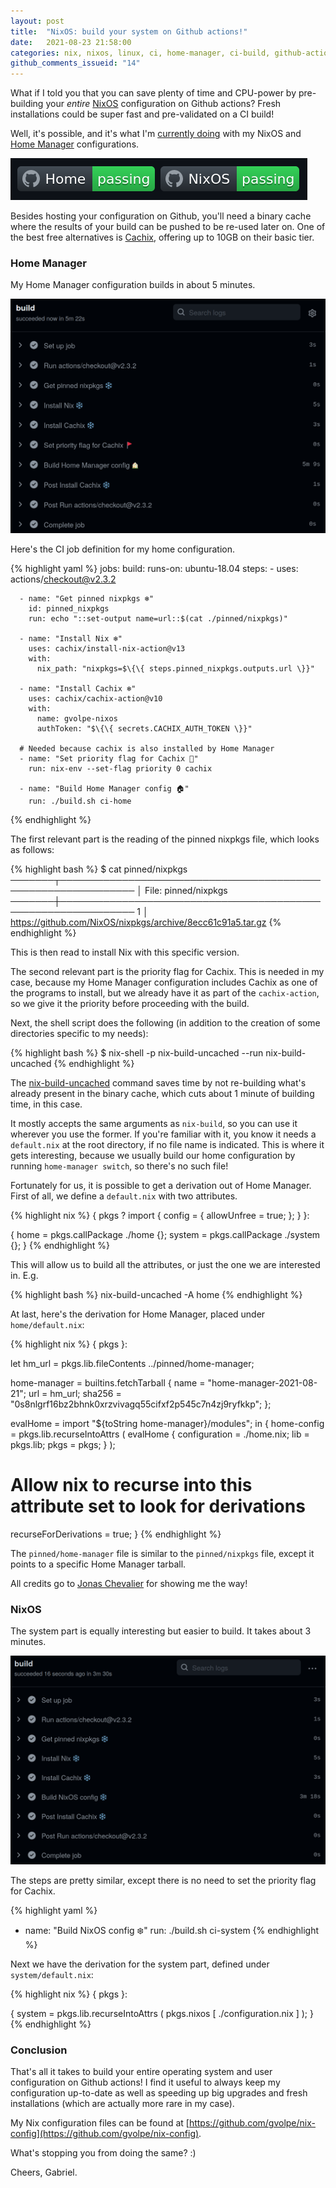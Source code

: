 ```yaml
---
layout: post
title:  "NixOS: build your system on Github actions!"
date:   2021-08-23 21:58:00
categories: nix, nixos, linux, ci, home-manager, ci-build, github-actions
github_comments_issueid: "14"
---
```


What if I told you that you can save plenty of time and CPU-power by pre-building your *entire* [NixOS](https://nixos.org/) configuration on Github actions? Fresh installations could be super fast and pre-validated on a CI build!

Well, it's possible, and it's what I'm [currently doing](https://github.com/gvolpe/nix-config) with my NixOS and [Home Manager](https://github.com/nix-community/home-manager) configurations.

![badges](../images/ci-badges.png)

Besides hosting your configuration on Github, you'll need a binary cache where the results of your build can be pushed to be re-used later on. One of the best free alternatives is [Cachix](https://www.cachix.org/), offering up to 10GB on their basic tier.

### Home Manager

My Home Manager configuration builds in about 5 minutes.

![home](../images/ci-home.png)

Here's the CI job definition for my home configuration.

{% highlight yaml %}
jobs:
  build:
    runs-on: ubuntu-18.04
    steps:
      - uses: actions/checkout@v2.3.2

      - name: "Get pinned nixpkgs ❄️"
        id: pinned_nixpkgs
        run: echo "::set-output name=url::$(cat ./pinned/nixpkgs)"

      - name: "Install Nix ❄️"
        uses: cachix/install-nix-action@v13
        with:
          nix_path: "nixpkgs=$\{\{ steps.pinned_nixpkgs.outputs.url \}}"

      - name: "Install Cachix ❄️"
        uses: cachix/cachix-action@v10
        with:
          name: gvolpe-nixos
          authToken: "$\{\{ secrets.CACHIX_AUTH_TOKEN \}}"

      # Needed because cachix is also installed by Home Manager
      - name: "Set priority flag for Cachix 🚩"
        run: nix-env --set-flag priority 0 cachix

      - name: "Build Home Manager config 🏠"
        run: ./build.sh ci-home
{% endhighlight %}

The first relevant part is the reading of the pinned nixpkgs file, which looks as follows:

{% highlight bash %}
$ cat pinned/nixpkgs
───────┬──────────────────────────────────────────────────────────────
       │ File: pinned/nixpkgs
───────┼──────────────────────────────────────────────────────────────
   1   │ https://github.com/NixOS/nixpkgs/archive/8ecc61c91a5.tar.gz
{% endhighlight %}

This is then read to install Nix with this specific version.

The second relevant part is the priority flag for Cachix. This is needed in my case, because my Home Manager configuration includes Cachix as one of the programs to install, but we already have it as part of the `cachix-action`, so we give it the priority before proceeding with the build.

Next, the shell script does the following (in addition to the creation of some directories specific to my needs):

{% highlight bash %}
$ nix-shell -p nix-build-uncached --run nix-build-uncached
{% endhighlight %}

The [nix-build-uncached](https://github.com/Mic92/nix-build-uncached) command saves time by not re-building what's already present in the binary cache, which cuts about 1 minute of building time, in this case.

It mostly accepts the same arguments as `nix-build`, so you can use it wherever you use the former. If you're familiar with it, you know it needs a `default.nix` at the root directory, if no file name is indicated. This is where it gets interesting, because we usually build our home configuration by running `home-manager switch`, so there's no such file!

Fortunately for us, it is possible to get a derivation out of Home Manager. First of all, we define a `default.nix` with two attributes.

{% highlight nix %}
{ pkgs ? import <nixpkgs> {
    config = { allowUnfree = true; };
  }
}:

{
  home = pkgs.callPackage ./home {};
  system = pkgs.callPackage ./system {};
}
{% endhighlight %}

This will allow us to build all the attributes, or just the one we are interested in. E.g.

{% highlight bash %}
nix-build-uncached -A home
{% endhighlight %}

At last, here's the derivation for Home Manager, placed under `home/default.nix`:

{% highlight nix %}
{ pkgs }:

let
  hm_url = pkgs.lib.fileContents ../pinned/home-manager;

  home-manager = builtins.fetchTarball {
    name   = "home-manager-2021-08-21";
    url    = hm_url;
    sha256 = "0s8nlgrf16bz2bhnk0xrzvivagq55cifxf2p545c7n4zj9ryfkkp";
  };

  evalHome = import "${toString home-manager}/modules";
in
{
  home-config = pkgs.lib.recurseIntoAttrs (
    evalHome {
      configuration = ./home.nix;
      lib = pkgs.lib;
      pkgs = pkgs;
    }
  );

  # Allow nix to recurse into this attribute set to look for derivations
  recurseForDerivations = true;
}
{% endhighlight %}

The `pinned/home-manager` file is similar to the `pinned/nixpkgs` file, except it points to a specific Home Manager tarball.

All credits go to [Jonas Chevalier](https://github.com/zimbatm) for showing me the way!

### NixOS

The system part is equally interesting but easier to build. It takes about 3 minutes.

![nixos](../images/ci-nixos.png)

The steps are pretty similar, except there is no need to set the priority flag for Cachix.

{% highlight yaml %}
- name: "Build NixOS config ❄️"
  run: ./build.sh ci-system
{% endhighlight %}

Next we have the derivation for the system part, defined under `system/default.nix`:

{% highlight nix %}
{ pkgs }:

{
  system = pkgs.lib.recurseIntoAttrs (
    pkgs.nixos [ ./configuration.nix ]
  );
}
{% endhighlight %}

### Conclusion

That's all it takes to build your entire operating system and user configuration on Github actions! I find it useful to always keep my configuration up-to-date as well as speeding up big upgrades and fresh installations (which are actually more rare in my case).

My Nix configuration files can be found at [https://github.com/gvolpe/nix-config](https://github.com/gvolpe/nix-config).

What's stopping you from doing the same? :)

Cheers,
Gabriel.
